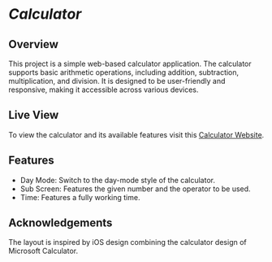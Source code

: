 # *Calculator*

## **Overview**

This project is a simple web-based calculator application. The calculator supports basic arithmetic operations, including addition, subtraction, multiplication, and division. It is designed to be user-friendly and responsive, making it accessible across various devices. 

## Live View
To view the calculator and its available features visit this [Calculator Website](https://djkier.github.io/calculator/).

## Features
- Day Mode: Switch to the day-mode style of the calculator.
- Sub Screen: Features the given number and the operator to be used.
- Time: Features a fully working time.

## Acknowledgements
The layout is inspired by iOS design combining the calculator design of Microsoft Calculator.